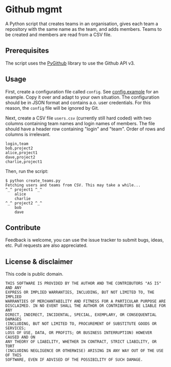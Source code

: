 # Github mgmt

A Python script that creates teams in an organisation, gives each team a
repository with the same name as the team, and adds members. Teams to be created and members are read from a CSV file.

## Prerequisites

The script uses the [PyGithub](http://jacquev6.net/PyGithub/v1/introduction.html) library to use the Github API v3.

## Usage

First, create a configuration file called `config`. See [config.example](config.example) for an example. Copy it over and adapt to your own situation. The configuration should be in JSON format and contains a.o. user credentials. For this reason, the `config` file will be ignored by Git.

Next, create a CSV file `users.csv` (currently still hard coded) with two columns containing team names and login names of members. The file should have a header row containing "login" and "team". Order of rows and columns is irrelevant.

```csv
login,team
bob,project2
alice,project1
dave,project2
charlie,project1
```

Then, run the script:

```
$ python create_teams.py
Fetching users and teams from CSV. This may take a while...
^_^ project1 ^_^
    alice
    charlie
^_^ project2 ^_^
    bob
    dave
```

## Contribute

Feedback is welcome, you can use the issue tracker to submit bugs, ideas, etc. Pull requests are also appreciated.

## License & disclaimer

This code is public domain.

```
THIS SOFTWARE IS PROVIDED BY THE AUTHOR AND THE CONTRIBUTORS "AS IS" AND ANY
EXPRESS OR IMPLIED WARRANTIES, INCLUDING, BUT NOT LIMITED TO, THE IMPLIED
WARRANTIES OF MERCHANTABILITY AND FITNESS FOR A PARTICULAR PURPOSE ARE
DISCLAIMED. IN NO EVENT SHALL THE AUTHOR OR CONTRIBUTORS BE LIABLE FOR ANY
DIRECT, INDIRECT, INCIDENTAL, SPECIAL, EXEMPLARY, OR CONSEQUENTIAL DAMAGES
(INCLUDING, BUT NOT LIMITED TO, PROCUREMENT OF SUBSTITUTE GOODS OR SERVICES;
LOSS OF USE, DATA, OR PROFITS; OR BUSINESS INTERRUPTION) HOWEVER CAUSED AND ON
ANY THEORY OF LIABILITY, WHETHER IN CONTRACT, STRICT LIABILITY, OR TORT
(INCLUDING NEGLIGENCE OR OTHERWISE) ARISING IN ANY WAY OUT OF THE USE OF THIS
SOFTWARE, EVEN IF ADVISED OF THE POSSIBILITY OF SUCH DAMAGE.
```
